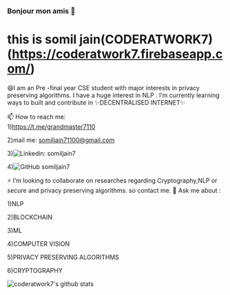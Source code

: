 ### Bonjour mon amis 👋

# this is somil jain(CODERATWORK7) (https://coderatwork7.firebaseapp.com/)

😄I am an Pre -final year CSE student with major interests in privacy preserving algorithms. I have a huge interest in NLP .
I’m currently learning ways to built and contribute in ✨DECENTRALISED INTERNET✨

📫 How to reach me:  
1)https://t.me/grandmaster7110

2)mail me: somiljain71100@gmail.com

3)![Linkedin: somiljain7](https://img.shields.io/badge/-somiljain7-blue?style=flat-square&logo=Linkedin&logoColor=white&link=https://www.linkedin.com/in/somil-jain7/)

4)![GitHub somiljain7](https://img.shields.io/github/followers/somiljain7?label=follow&style=social)


⚡ I’m looking to collaborate on researches regarding Cryptography,NLP or secure and privacy preserving algorithms.
so contact me.
💬 Ask me about :

1)NLP

2)BLOCKCHAIN

3)ML

4)COMPUTER VISION

5)PRIVACY PRESERVING ALGORITHMS

6)CRYPTOGRAPHY

![coderatwork7's github stats](https://github-readme-stats.vercel.app/api/?username=somiljain7&show_icons=true&title_color=fff&icon_color=79ff97&text_color=9f9f9f&bg_color=151515)
